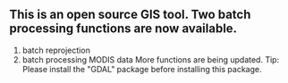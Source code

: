 ## This is an open source GIS tool. Two batch processing functions are now available.
1. batch reprojection
2. batch processing MODIS data
More functions are being updated.
Tip: Please install the "GDAL" package before installing this package.